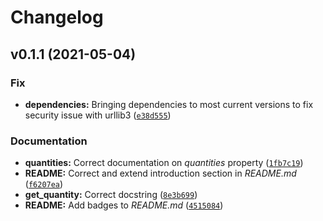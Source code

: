 # Changelog

<!--next-version-placeholder-->

## v0.1.1 (2021-05-04)
### Fix
* **dependencies:** Bringing dependencies to most current versions to fix security issue with urllib3 ([`e38d555`](https://github.com/PTB-PSt1/time-series-metadata/commit/e38d555a02634bb5fff47ebc4cc60f609f5ee7bd))

### Documentation
* **quantities:** Correct documentation on _quantities_ property ([`1fb7c19`](https://github.com/PTB-PSt1/time-series-metadata/commit/1fb7c196f96d956ea18686378737e48f15afadd3))
* **README:** Correct and extend introduction section in _README.md_ ([`f6207ea`](https://github.com/PTB-PSt1/time-series-metadata/commit/f6207eafac98e5e74c7748f19ce4a2f2c65e0208))
* **get_quantity:** Correct docstring ([`8e3b699`](https://github.com/PTB-PSt1/time-series-metadata/commit/8e3b699d0a92ba6d0d9358d1962037fc2eda2ef2))
* **README:** Add badges to _README.md_ ([`4515084`](https://github.com/PTB-PSt1/time-series-metadata/commit/4515084739a889ec9f573dd8546a06742b0faf7d))
